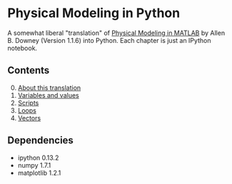 Physical Modeling in Python
===========================

A somewhat liberal "translation" of [Physical Modeling in
MATLAB](http://greenteapress.com/matlab/) by Allen B. Downey 
(Version 1.1.6) into Python. Each chapter is just an IPython notebook.



Contents
--------

0. [About this translation](http://nbviewer.ipython.org/urls/raw.github.com/vanzaj/physical_modeling_python/master/00_About.ipynb)
1. [Variables and values](http://nbviewer.ipython.org/urls/raw.github.com/vanzaj/physical_modeling_python/master/01_Variables.ipynb)
2. [Scripts](http://nbviewer.ipython.org/urls/raw.github.com/vanzaj/physical_modeling_python/master/02_Scripts.ipynb)
3. [Loops](http://nbviewer.ipython.org/urls/raw.github.com/vanzaj/physical_modeling_python/master/03_Loops.ipynb)
3. [Vectors](http://nbviewer.ipython.org/urls/raw.github.com/vanzaj/physical_modeling_python/master/04_Vectors.ipynb)


Dependencies
------------

- ipython 0.13.2
- numpy 1.7.1
- matplotlib 1.2.1

